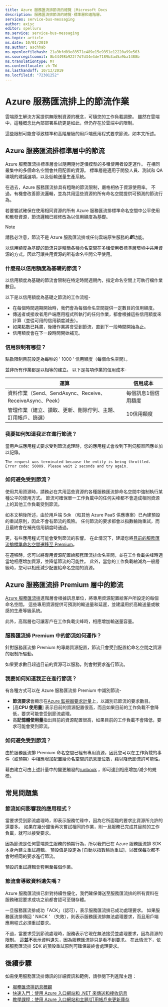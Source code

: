 ```yaml
---
title: Azure 服務匯流排節流的總覽 |Microsoft Docs
description: 服務匯流排節流的總覽-標準層和進階層。
services: service-bus-messaging
author: axisc
editor: spelluru
ms.service: service-bus-messaging
ms.topic: article
ms.date: 10/01/2019
ms.author: aschhab
ms.openlocfilehash: 21a3bfd09e83571e489e15e9351e12220a99e563
ms.sourcegitcommit: 8b44498b922f7d7d34e4de7189b3ad5a9ba1488b
ms.translationtype: MT
ms.contentlocale: zh-TW
ms.lasthandoff: 10/13/2019
ms.locfileid: "72301252"
---
```

# <a name="throttling-operations-on-azure-service-bus"></a>Azure 服務匯流排上的節流作業

雲端原生解決方案提供無限制資源的概念，可隨您的工作負載調整。 雖然在雲端中，這種概念比內部部署系統更是如此，但仍存在於雲端中的限制。

這些限制可能會導致標準和高階層級的用戶端應用程式要求節流，如本文所述。 

## <a name="throttling-in-azure-service-bus-standard-tier"></a>Azure 服務匯流排標準層中的節流

Azure 服務匯流排標準層會以隨用隨付定價模型的多租使用者設定運作。 在相同叢集中的多個命名空間會共用配置的資源。 標準層是適用于開發人員、測試和 QA 環境的建議選項，以及低輸送量生產系統。

在過去，Azure 服務匯流排具有粗略的節流限制，嚴格相依于資源使用率。 不過，有機會改善節流邏輯，並為共用這些資源的所有命名空間提供可預測的節流行為。

若要嘗試確保在使用相同資源的所有 Azure 服務匯流排標準命名空間中公平使用和散發資源，節流邏輯已經修改為以信用額度為基礎。

> [!NOTE]
> 請務必注意，節流不是 Azure 服務匯流排或任何雲端原生服務的***新***功能。
>
> 以信用額度為基礎的節流只是精簡各種命名空間在多租使用者標準層環境中共用資源的方式，因此可讓共用資源的所有命名空間公平使用。

### <a name="what-is-credit-based-throttling"></a>什麼是以信用額度為基礎的節流？

以信用額度為基礎的節流會限制在特定時間週期內，指定命名空間上可執行檔作業數目。 

以下是以信用額度為基礎之節流的工作流程- 

  * 在每個時間週期開始時，我們會為每個命名空間提供一定數目的信用額度。
  * 傳送者或接收者用戶端應用程式所執行的任何作業，都會根據這些信用額度來計算（並從可用的信用額度減去）。
  * 如果點數已耗盡，後續作業將會受到節流，直到下一段時間開始為止。
  * 信用額度會在下一段時間開始補充。

### <a name="what-are-the-credit-limits"></a>信用限制有哪些？

點數限制目前設定為每秒的 ' 1000 ' 信用額度（每個命名空間）。

並非所有作業都是以相等的建立。 以下是每項作業的信用成本- 

| 運算 | 信用成本|
|-----------|-----------|
| 資料作業（Send、SendAsync、Receive、ReceiveAsync、Peek） |每個訊息1個信用額度 |
| 管理作業（建立、讀取、更新、刪除佇列、主題、訂用帳戶、篩選） | 10信用額度 |

### <a name="how-will-i-know-that-im-being-throttled"></a>我要如何知道我正在進行節流？

當用戶端應用程式要求受到節流處理時，您的應用程式會收到下列伺服器回應並加以記錄。

```
The request was terminated because the entity is being throttled. Error code: 50009. Please wait 2 seconds and try again.
```

### <a name="how-can-i-avoid-being-throttled"></a>如何避免受到節流？

使用共用資源時，請務必在共用這些資源的各種服務匯流排命名空間中強制執行某種公平的使用方式。 節流可確保單一工作負載中的任何尖峰都不會造成相同資源上的其他工作負載受到節流。

如本文稍後所述，由於用戶端 Sdk （和其他 Azure PaaS 供應專案）已內建預設的重試原則，因此不會有節流的風險。 任何節流的要求都會以指數輪詢重試，而且最終會在補充信用額度時通過。

更，有些應用程式可能會受到節流的影響。 在此情況下，建議您將[目前的服務匯流排標準命名空間遷移至 Premium](service-bus-migrate-standard-premium.md)。 

在遷移時，您可以將專用資源配置給服務匯流排命名空間，並在工作負載尖峰時適當地相應增加資源，並降低節流的可能性。 此外，當您的工作負載縮減為一般層級時，您可以相應減少配置給命名空間的資源。

## <a name="throttling-in-azure-service-bus-premium-tier"></a>Azure 服務匯流排 Premium 層中的節流

[Azure 服務匯流排](service-bus-premium-messaging.md)進階層會根據訊息單位，將專用資源配置給客戶所設定的每個命名空間。 這些專用資源提供可預測的輸送量和延遲，並建議用於高輸送量或敏感的生產等級系統。

此外，高階層也可讓客戶在工作負載尖峰時，相應增加輸送量容量。

### <a name="how-does-throttling-work-in-service-bus-premium"></a>服務匯流排 Premium 中的節流如何運作？

針對服務匯流排 Premium 的專屬資源配置，節流只會受到配置給命名空間之資源的限制所驅動。

如果要求數目超過目前的資源可以服務，則會對要求進行節流。

### <a name="how-will-i-know-that-im-being-throttled"></a>我要如何知道我正在進行節流？

有各種方式可以在 Azure 服務匯流排 Premium 中識別節流- 
  * **節流要求**會顯示在[Azure 監視器要求計量](service-bus-metrics-azure-monitor.md#request-metrics)上，以識別已節流的要求數目。
  * [高**CPU 使用量**] 表示目前的資源配置很高，而且如果目前的工作負載不會降低，要求可能會受到節流處理。
  * 高**記憶體使用量**指出目前的資源配置很高，如果目前的工作負載不會降低，要求可能會受到節流。

### <a name="how-can-i-avoid-being-throttled"></a>如何避免受到節流？

由於服務匯流排 Premium 命名空間已經有專用資源，因此您可以在工作負載的事件（或預期）中相應增加配置給命名空間的訊息單位數，藉以降低節流的可能性。

藉由建立可由上述計量中的變更觸發的[runbook](../automation/automation-create-alert-triggered-runbook.md) ，即可達到相應增加/減少的規模。

## <a name="faqs"></a>常見問題集

### <a name="how-does-throttling-affect-my-application"></a>節流如何影響我的應用程式？

當要求受到節流處理時，即表示服務忙碌中，因為它所面臨的要求比資源所允許的還要多。 如果在幾分鐘後再次嘗試相同的作業，則一旦服務已完成其目前的工作負載，就可以接受要求。

因為節流是任何雲端原生服務的預期行為，所以我們已在 Azure 服務匯流排 SDK 本身內建立重試邏輯。 預設值是設定為 [自動以指數輪詢重試]，以確保每次都不會對相同的要求進行節流。

預設的重試邏輯會套用至每個作業。

### <a name="does-throttling-result-in-data-loss"></a>節流會導致資料遺失嗎？

Azure 服務匯流排已針對持續性優化，我們確保傳送至服務匯流排的所有資料在服務確認要求成功之前都會認可至儲存體。

一旦服務匯流排成功「ACK」（認可），表示服務匯流排已成功處理要求。 如果服務匯流排傳回 ' NACK ' （失敗），則表示服務匯流排無法處理要求，而且用戶端應用程式必須重試要求。

不過，當要求受到節流處理時，服務表示它現在無法接受並處理要求，因為資源的限制。 這**並不**表示資料遺失，因為服務匯流排只是看不到要求。 在此情況下，依賴服務匯流排 SDK 的預設重試原則可確保最終會處理要求。

## <a name="next-steps"></a>後續步驟

如需使用服務匯流排傳訊的詳細資訊和範例，請參閱下列進階主題：

* [服務匯流排訊息概觀](service-bus-messaging-overview.md)
* [快速入門：使用 Azure 入口網站和 .NET 來傳送和接收訊息](service-bus-quickstart-portal.md)
* [教學課程：使用 Azure 入口網站和主題/訂用帳戶來更新庫存](service-bus-tutorial-topics-subscriptions-portal.md)

